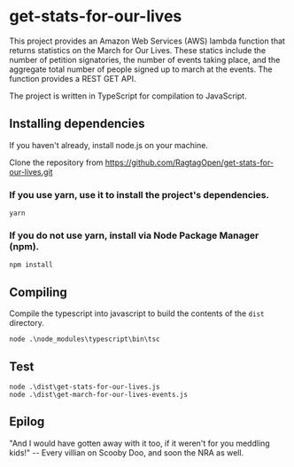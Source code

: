 # get-stats-for-our-lives

This project provides an Amazon Web Services (AWS) lambda function that returns statistics on the March for Our Lives.  These statics include the number of petition signatories, the number of events taking place, and the aggregate total number of people signed up to march at the events.  The function provides a REST GET API.

The project is written in TypeScript for compilation to JavaScript.

## Installing dependencies
If you haven't already, install node.js on your machine.

Clone the repository from https://github.com/RagtagOpen/get-stats-for-our-lives.git

### If you use yarn, use it to install the project's dependencies.
```
yarn
```
### If you do not use yarn, install via Node Package Manager (npm).
```
npm install
```

## Compiling
Compile the typescript into javascript to build the contents of the `dist` directory.
```
node .\node_modules\typescript\bin\tsc
```

## Test
```
node .\dist\get-stats-for-our-lives.js
node .\dist\get-march-for-our-lives-events.js
```
## Epilog
"And I would have gotten away with it too, if it weren't for you meddling kids!" -- Every villian on Scooby Doo, and soon the NRA as well.
